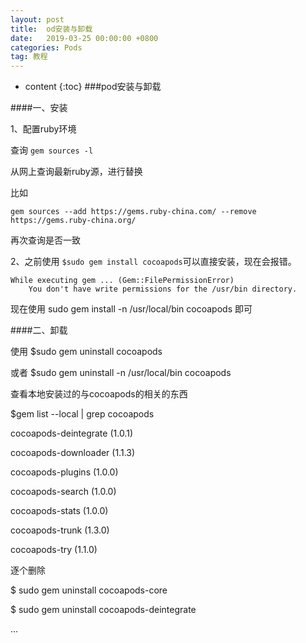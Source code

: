 ```yaml
---
layout: post
title:  od安装与卸载
date:   2019-03-25 00:00:00 +0800
categories: Pods
tag: 教程
---
```


* content
{:toc}
###pod安装与卸载


####一、安装

1、配置ruby环境

查询 `gem sources -l`

从网上查询最新ruby源，进行替换

比如 

```
gem sources --add https://gems.ruby-china.com/ --remove https://gems.ruby-china.org/ 

```

再次查询是否一致


2、之前使用 `$sudo gem install cocoapods`可以直接安装，现在会报错。
```
While executing gem ... (Gem::FilePermissionError)
    You don't have write permissions for the /usr/bin directory.
```

现在使用 sudo gem install -n /usr/local/bin cocoapods  即可

 
 

####二、卸载

使用 $sudo gem uninstall cocoapods

或者 $sudo gem uninstall -n /usr/local/bin cocoapods 

查看本地安装过的与cocoapods的相关的东西

$gem list --local | grep cocoapods

cocoapods-deintegrate (1.0.1)

cocoapods-downloader (1.1.3)

cocoapods-plugins (1.0.0)

cocoapods-search (1.0.0)

cocoapods-stats (1.0.0)

cocoapods-trunk (1.3.0)

cocoapods-try (1.1.0)

逐个删除

$ sudo gem uninstall cocoapods-core

$ sudo gem uninstall cocoapods-deintegrate

...




 
